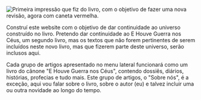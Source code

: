 ![Primeira impressão que fiz do livro, com o objetivo de fazer uma nova revisão, agora com caneta vermelha.](e-houve-guerra-primeira-impressao-para-revisao)

Construí este website com o objetivo de dar continuidade ao universo construído no livro. Pretendo dar continuidade ao E Houve Guerra nos Céus, um segundo livro, mas os textos que não forem pertinentes de serem incluídos neste novo livro, mas que fizerem parte deste universo, serão inclusos aqui.

Cada grupo de artigos apresentado no menu lateral funcionará como um livro do cânone "E Houve Guerra nos Céus", contendo dossiês, diários, histórias, profecias e tudo mais. Este grupo de artigos, o "Sobre nós", é a exceção, aqui vou falar sobre o livro, sobre o autor (eu) e talvez incluir uma ou outra novidade ao longo do tempo.

